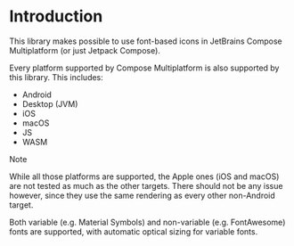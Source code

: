 # Introduction

This library makes possible to use font-based icons in JetBrains Compose Multiplatform (or just Jetpack Compose).

Every platform supported by Compose Multiplatform is also supported by this library. This includes:
- Android
- Desktop (JVM)
- iOS
- macOS
- JS
- WASM

> [!NOTE]
> While all those platforms are supported, the Apple ones (iOS and macOS) are not tested as much as the other targets. 
> There should not be any issue however, since they use the same rendering as every other non-Android target.

Both variable (e.g. Material Symbols) and non-variable (e.g. FontAwesome) fonts are supported, with automatic optical 
sizing for variable fonts.
